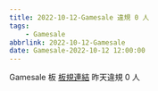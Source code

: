 ```yaml
---
title: 2022-10-12-Gamesale 違規 0 人
tags:
    - Gamesale
abbrlink: 2022-10-12-Gamesale
date: Gamesale-2022-10-12 12:00:00
---
```

Gamesale 板 [板規連結](https://www.ptt.cc/bbs/Gossiping/M.1637425085.A.07D.html)
昨天違規 0 人

